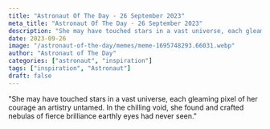```yaml
---
title: "Astronaut Of The Day - 26 September 2023"
meta_title: "Astronaut Of The Day - 26 September 2023"
description: "She may have touched stars in a vast universe, each gleaming pixel of her courage an artistry untamed. In the chilling void, she found and crafted nebulas of fierce brilliance earthly eyes had never seen."
date: 2023-09-26
image: "/astronaut-of-the-day/memes/meme-1695748293.66031.webp"
author: "Astronaut of The Day"
categories: ["astronaut", "inspiration"]
tags: ["inspiration", "Astronaut"]
draft: false
---
```

"She may have touched stars in a vast universe, each gleaming pixel of her courage an artistry untamed. In the chilling void, she found and crafted nebulas of fierce brilliance earthly eyes had never seen."
        